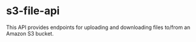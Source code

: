 # s3-file-api
This API provides endpoints for uploading and downloading files to/from an Amazon S3 bucket.
